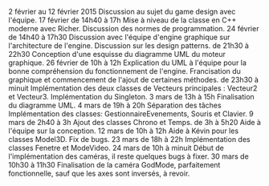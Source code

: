 2 février au 12 février 2015
  Discussion au sujet du game design avec l'équipe.
17 février de 14h40 à 17h
  Mise à niveau de la classe en C++ moderne avec Richer.
  Discussion des normes de programmation.
24 février de 14h40 à 17h30
	Discussion avec l'équipe d'engine graphique sur l'architecture de l'engine.
	Discussion sur les design patterns.
  de 21h30 à 22h30
	Conception d'une esquisse du diagramme UML du moteur graphique.
26 février de 10h à 12h
	Explication du UML à l'équipe pour la bonne compréhension du fonctionnement de l'engine.
	Francisation du graphique et commencement de l'ajout de certaines méthodes.
  de 23h30 à minuit
	Implémentation des deux classes de Vecteurs principales : Vecteur2 et Vecteur3.
	Implémentation du Singleton.
3 mars de 13h à 15h
	Finalisation du diagramme UML.
4 mars de 19h à 20h
	Séparation des tâches
	Implémentation des classes:
	GestionnaireEvenements, Souris et Clavier.
9 mars de 2h40 à 3h
	Ajout des classes Chrono et Temps.
de 3h à 5h20
	Aide à l'équipe sur la conception.
12 mars de 10h à 12h
	Aide à Kévin pour les classes Model3D.
	Fix de bugs.
23 mars de 18h à 22h
	Implémentation des classes Fenetre et ModeVideo.
24 mars de 10h à minuit
	Début de l'implémentation des caméras, il reste quelques bugs à fixer.
30 mars de 10h30 à 11h30
	Finalisation de la caméra GodMode, parfaitement fonctionnelle, sauf que les axes sont inversés, à revoir.
